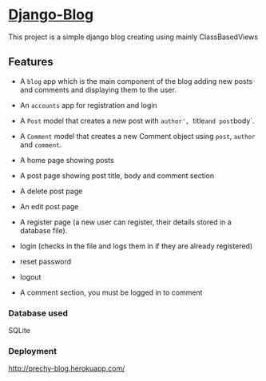 # [Django-Blog](http://prechy-blog.herokuapp.com)

This project is a simple django blog creating using mainly ClassBasedViews

## Features

- A `blog` app which is the main component of the blog adding new posts and comments and displaying them to the user.

- An `accounts` app for registration and login

- A `Post` model that creates a new post with `author', `title` and post `body`.

- A  `Comment` model that creates a new Comment object using `post`, `author` and `comment`.

- A home page showing posts

- A post page showing post title, body and comment section

 -  A delete post page 

 -  An edit post page

 -  A register page (a new user can register, their details stored in a database file). 

-    login (checks in the file and logs them in if they are already registered)

-    reset password

-    logout

-    A comment section, you must be logged in to comment

### Database used
SQLite

### Deployment
http://prechy-blog.herokuapp.com/

